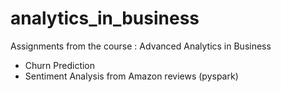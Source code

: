 # analytics_in_business
Assignments from the course : Advanced Analytics in Business

  - Churn Prediction
  - Sentiment Analysis from Amazon reviews (pyspark)
